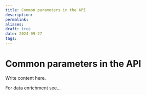 ```yaml
---
title: Common parameters in the API
description: 
permalink: 
aliases: 
draft: true
date: 2024-09-27
tags: 
---
```

# Common parameters in the API

Write content here.

For data enrichment see...